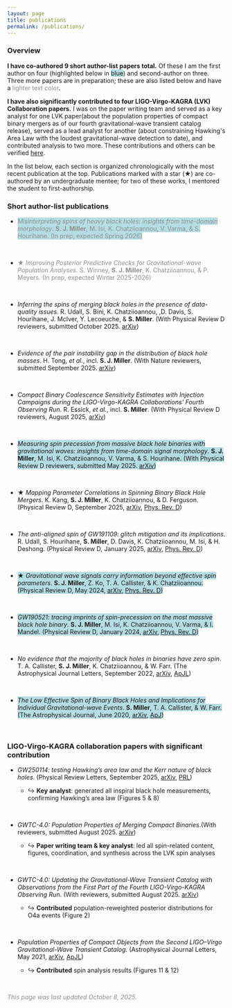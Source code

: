 ```yaml
---
layout: page
title: publications
permalink: /publications/
---
```


### **Overview** 

**I have co-authored 9 short author-list papers total.** Of these I am the first author on four (highlighted below in <span style="background-color:#b6dde4">blue</span>) and second-author on three.
Three more papers are in preparation; these are also listed below and have a <span style="color:#8c8f8f">lighter text color</span>.


**I have also significantly contributed to four LIGO-Virgo-KAGRA (LVK) Collaboration papers.** I was on the paper writing team and served as a key analyst for one LVK paper(about the population properties of compact binary mergers as of our fourth gravitational-wave transient catalog release), served as a lead analyst for another (about constraining Hawking's Area Law with the loudest gravitational-wave detection to date), and contributed analysis to two more. These contributions and others can be verified [here](https://laac.docs.ligo.org/recognition/2025/09/11/simona-miller).

In the list below, each section is organized chronologically with the most recent publication at the top.
Publications marked with a star (★) are co-authored by an undergraduate mentee; for two of these works, I mentored the student to first-authorship.

### **Short author-list publications** 

- <span style="color:#8c8f8f;background-color:#b6dde4"> *Misinterpreting spins of heavy black holes: insights from time-domain morphology*. **S. J. Miller**, M. Isi, K. Chatziioannou, V. Varma, & S. Hourihane. (In prep, expected Spring 2026) </span>
  <p> <br> </p>

- <span style="color:#8c8f8f"> ★ *Improving Posterior Predictive Checks for Gravitational-wave Population Analyses*. S. Winney, **S. J. Miller**, K. Chatziioannou, & P. Meyers. (In prep, expected Winter 2025-2026) </span>
  <p> <br> </p>

- *Inferring the spins of merging black holes in the presence of data-quality issues*. R. Udall, S. Bini, K. Chatziioannou, ,D. Davis, S. Hourihane, J. McIver, Y. Lecoeuche, & **S. Miller**. (With Physical Review D reviewers, submitted October 2025. [arXiv](https://arxiv.org/abs/2510.05029))
  <p> <br> </p>

- *Evidence of the pair instability gap in the distribution of black hole masses*. H. Tong, *et al.*, incl. **S. J. Miller**. (With Nature reviewers, submitted September 2025. [arXiv](https://arxiv.org/abs/2509.04151))  
  <p> <br> </p>

- *Compact Binary Coalescence Sensitivity Estimates with Injection Campaigns during the LIGO-Virgo-KAGRA Collaborations' Fourth Observing Run*. R. Essick, *et al.*, incl. **S. Miller**. (With Physical Review D reviewers, August 2025, [arXiv](https://arxiv.org/abs/2508.10638))
  <p> <br> </p>

- <span style="background-color:#b6dde4"> *Measuring spin precession from massive black hole binaries with gravitational waves: insights from time-domain signal morphology*. **S. J. Miller**, M. Isi, K. Chatziioannou, V. Varma, & S. Hourihane. (With Physical Review D reviewers, submitted May 2025. [arXiv](https://doi.org/10.48550/arXiv.2505.14573)) </span>
  <p> <br> </p>

- ★ *Mapping Parameter Correlations in Spinning Binary Black Hole Mergers*. K. Kang, **S. J. Miller**, K. Chatziioannou, & D. Ferguson. (Physical Review D, September 2025, [arXiv](https://arxiv.org/abs/2502.17402), [Phys. Rev. D](https://link.aps.org/doi/10.1103/4vbp-1jwl))
  <p> <br> </p>

- *The anti-aligned spin of GW191109: glitch mitigation and its implications*. R. Udall, S. Hourihane, **S. Miller**, D. Davis, K. Chatziioannou, M. Isi, & H. Deshong. (Physical Review D, January 2025, [arXiv](https://arxiv.org/abs/2409.03912), [Phys. Rev. D](https://doi.org/10.1103/PhysRevD.111.024046))  
  <p> <br> </p>

- <span style="background-color:#b6dde4"> ★ *Gravitational wave signals carry information beyond effective spin parameters*. **S. J. Miller**, Z. Ko, T. A. Callister, & K. Chatziioannou. (Physical Review D, May 2024, [arXiv](https://arxiv.org/abs/2401.05613), [Phys. Rev. D](https://doi.org/10.1103/PhysRevD.109.104036)) </span>
  <p> <br> </p>

- <span style="background-color:#b6dde4"> *GW190521: tracing imprints of spin-precession on the most massive black hole binary*. **S. J. Miller**, M. Isi, K. Chatziioannou, V. Varma, & I. Mandel. (Physical Review D, January 2024, [arXiv](https://arxiv.org/abs/2310.01544), [Phys. Rev. D](https://doi.org/10.1103/PhysRevD.109.024024))  </span>
  <p> <br> </p>

- *No evidence that the majority of black holes in binaries have zero spin*. T. A. Callister, **S. J. Miller**, K. Chatziioannou, & W. Farr. (The Astrophysical Journal Letters, September 2022, [arXiv](https://arxiv.org/abs/2205.08574), [ApJL](https://doi.org/10.3847/2041-8213/ac847e))
  <p> <br> </p>

- <span style="background-color:#b6dde4">  *The Low Effective Spin of Binary Black Holes and Implications for Individual Gravitational-wave Events*. **S. Miller**, T. A. Callister, & W. Farr. (The Astrophysical Journal, June 2020, [arXiv](https://arxiv.org/abs/2001.06051), [ApJ](https://doi.org/10.3847/1538-4357/ab80c0)) </span>
  <p> <br> </p>


### **LIGO-Virgo-KAGRA collaboration papers** with **significant contribution**

- *GW250114: testing Hawking’s area law and the Kerr nature of black holes*. (Physical Review Letters, September 2025, [arXiv](https://arxiv.org/abs/2509.08054), [PRL](https://doi.org/10.1103/kw5g-d732))

    - ↪ **Key analyst**: generated all inspiral black hole measurements, confirming Hawking’s area law (Figures 5 & 8)

  <p> <br> </p>

- *GWTC-4.0: Population Properties of Merging Compact Binaries*.(With reviewers, submitted August 2025. [arXiv](https://arxiv.org/abs/2508.18083))

    - ↪ **Paper writing team & key analyst**: led all spin-related content, figures, coordination, and synthesis across the LVK spin analyses
  <p> <br> </p>

- *GWTC-4.0: Updating the Gravitational-Wave Transient Catalog with Observations from the First Part of the Fourth LIGO-Virgo-KAGRA Observing Run*. (With reviewers, submitted August 2025.  [arXiv](https://arxiv.org/abs/2508.18082))

    - ↪ **Contributed** population-reweighted posterior distributions for O4a events (Figure 2) 
  <p> <br> </p>

- *Population Properties of Compact Objects from the Second LIGO–Virgo Gravitational-Wave Transient Catalog*. (Astrophysical Journal Letters, May 2021, [arXiv](https://arxiv.org/abs/2010.14533), [ApJL](https://doi.org/10.3847/2041-8213/abe949))

    - ↪ **Contributed** spin analysis results (Figures 11 & 12) 

  <p> <br> </p>

<span style="color:#8c8f8f">*This page was last updated October 8, 2025.*</span>